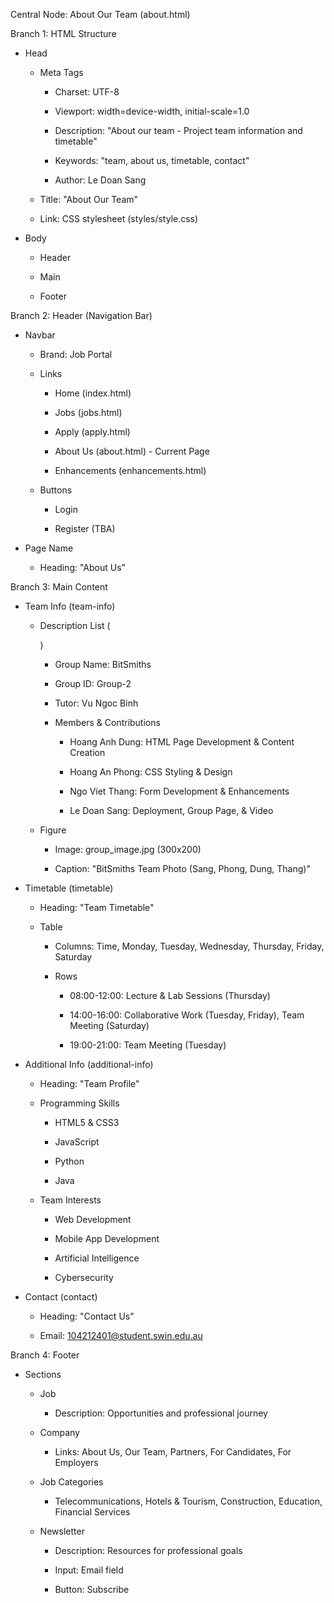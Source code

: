 Central Node: About Our Team (about.html)

Branch 1: HTML Structure

- Head
    
    - Meta Tags
        
        - Charset: UTF-8
            
        - Viewport: width=device-width, initial-scale=1.0
            
        - Description: "About our team - Project team information and timetable"
            
        - Keywords: "team, about us, timetable, contact"
            
        - Author: Le Doan Sang
            
    - Title: "About Our Team"
        
    - Link: CSS stylesheet (styles/style.css)
        
- Body
    
    - Header
        
    - Main
        
    - Footer
        

Branch 2: Header (Navigation Bar)

- Navbar
    
    - Brand: Job Portal
        
    - Links
        
        - Home (index.html)
            
        - Jobs (jobs.html)
            
        - Apply (apply.html)
            
        - About Us (about.html) - Current Page
            
        - Enhancements (enhancements.html)
            
    - Buttons
        
        - Login
            
        - Register (TBA)
            
- Page Name
    
    - Heading: "About Us"
        

Branch 3: Main Content

- Team Info (team-info)
    
    - Description List (<dl>)
        
        - Group Name: BitSmiths
            
        - Group ID: Group-2
            
        - Tutor: Vu Ngoc Binh
            
        - Members & Contributions
            
            - Hoang Anh Dung: HTML Page Development & Content Creation
                
            - Hoang An Phong: CSS Styling & Design
                
            - Ngo Viet Thang: Form Development & Enhancements
                
            - Le Doan Sang: Deployment, Group Page, & Video
                
    - Figure
        
        - Image: group_image.jpg (300x200)
            
        - Caption: "BitSmiths Team Photo (Sang, Phong, Dung, Thang)"
            
- Timetable (timetable)
    
    - Heading: "Team Timetable"
        
    - Table
        
        - Columns: Time, Monday, Tuesday, Wednesday, Thursday, Friday, Saturday
            
        - Rows
            
            - 08:00-12:00: Lecture & Lab Sessions (Thursday)
                
            - 14:00-16:00: Collaborative Work (Tuesday, Friday), Team Meeting (Saturday)
                
            - 19:00-21:00: Team Meeting (Tuesday)
                
- Additional Info (additional-info)
    
    - Heading: "Team Profile"
        
    - Programming Skills
        
        - HTML5 & CSS3
            
        - JavaScript
            
        - Python
            
        - Java
            
    - Team Interests
        
        - Web Development
            
        - Mobile App Development
            
        - Artificial Intelligence
            
        - Cybersecurity
            
- Contact (contact)
    
    - Heading: "Contact Us"
        
    - Email: 104212401@student.swin.edu.au
        

Branch 4: Footer

- Sections
    
    - Job
        
        - Description: Opportunities and professional journey
            
    - Company
        
        - Links: About Us, Our Team, Partners, For Candidates, For Employers
            
    - Job Categories
        
        - Telecommunications, Hotels & Tourism, Construction, Education, Financial Services
            
    - Newsletter
        
        - Description: Resources for professional goals
            
        - Input: Email field
            
        - Button: Subscribe